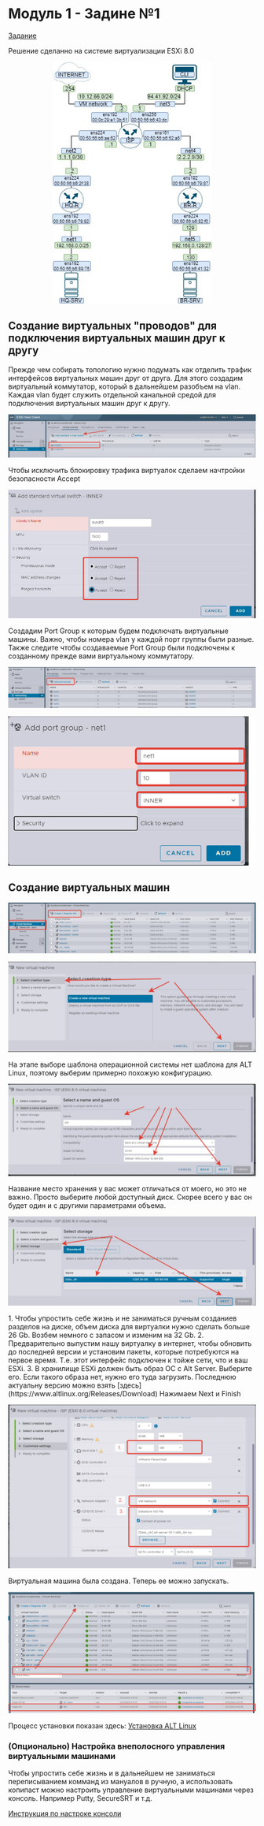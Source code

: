 # Модуль 1 - Задине №1

[Задание](https://github.com/netadmin-str/demo2024/blob/0dd3bcfb0f4795cdd9ba3036ebb091167852f48b/%D0%B7%D0%B0%D0%B4%D0%B0%D0%BD%D0%B8%D0%B5/%D0%9C%D0%BE%D0%B4%D1%83%D0%BB%D1%8C%201%20-%20%D0%97%D0%B0%D0%B4%D0%B0%D0%BD%D0%B8%D0%B5%20%E2%84%961.md)

Решение сделанно на системе виртуализации ESXi 8.0
<p align="center">
  <img src="./%D0%A2%D0%BE%D0%BF%D0%BE%D0%BB%D0%BE%D0%B3%D0%B8%D1%8F.jpg">
</p>

## Создание виртуальных "проводов" для подключения виртуальных машин друг к другу
Прежде чем собирать топологию нужно подумать как отделить трафик интерфейсов виртуальных машин друг от друга.
Для этого создадим виртуальный коммутатор, который в дальнейшем разобъем на vlan. Каждая vlan будет служить отдельной канальной средой для подключения виртуальных машин друг к другу.
<p align="center">
  <img src="./pic1-1.png">
</p>

Чтобы исключить блокировку трафика виртуалок сделаем начтройки безопасности Accept
<p align="center">
  <img src="./pic1-2.png">
</p>

Создадим Port Group к которым будем подключать виртуальные машины.
Важно, чтобы номера vlan у каждой порт группы были разные. Также следите чтобы создаваемые Port Group были подключены к созданному прежде вами виртуальному коммутатору.
<p align="center">
  <img src="./pic1-3.png">
</p>

<p align="center">
  <img src="./pic1-4.png">
</p>

## Создание виртуальных машин

<p align="center">
  <img src="./pic1-5.png">
</p>

<p align="center">
  <img src="./pic1-6.png">
</p>
На этапе выборе шаблона операционной системы нет шаблона для ALT Linux, поэтому выберим примерно похожую конфигурацию.
<p align="center">
  <img src="./pic1-7.png">
</p>
Название место хранения у вас может отличаться от моего, но это не важно. Просто выберите любой доступный диск. Скорее всего у вас он будет один и с другими параметрами объема.
<p align="center">
  <img src="./pic1-8.png">
</p>
1. Чтобы упростить себе жизнь и не заниматься ручным созданиев разделов на диске, объем диска для виртуалки нужно сделать больше 26 Gb. Возбем немного с запасом и изменим на 32 Gb.
2. Предварительно выпустим нашу виртуалку в интернет, чтобы обновить до последней версии и установим пакеты, которые потребуются на первое время. Т.е. этот интерфейс подключен к тойже сети, что и ваш ESXi.
3. В хранилище ESXi должен быть образ ОС с Alt Server. Выберите его. Если такого образа нет, нужно его туда загрузить. Последнюю актуальну версию можно взять [здесь](https://www.altlinux.org/Releases/Download)
Нажимаем Next и Finish
<p align="center">
  <img src="./pic1-9.png">
</p>

Виртуальная машина была создана. Теперь ее можно запускать.
<p align="center">
  <img src="./pic1-10.png">
</p>

Процесс установки показан здесь:
[Установка ALT Linux](https://github.com/netadmin-str/demo2024/tree/main/%D1%80%D0%B5%D1%88%D0%B5%D0%BD%D0%B8%D0%B5/%D0%9C%D0%BE%D0%B4%D1%83%D0%BB%D1%8C%201)


### (Опционально) Настройка внеполосного управления виртуальными машинами
Чтобы упростить себе жизнь и в дальнейшем не заниматься переписыванием комманд из мануалов в ручную, а использовать копипаст можно настроить управление виртуальными машинами через консоль. Например Putty, SecureSRT и т.д.

[Инструкция по настроке консоли](https://github.com/netadmin-str/demo2024/blob/4633f277ede37e2a72216af21e355185197437e7/%D1%80%D0%B5%D1%88%D0%B5%D0%BD%D0%B8%D0%B5/%D0%9C%D0%BE%D0%B4%D1%83%D0%BB%D1%8C%201/%D0%BF%D0%BE%D0%B4%D0%BA%D0%BB%D1%8E%D1%87%D0%B5%D0%BD%D0%B8%D0%B5%20%D1%87%D0%B5%D1%80%D0%B5%D0%B7%20%D0%BA%D0%BE%D0%BD%D1%81%D0%BE%D0%BB%D1%8C/README.md)

